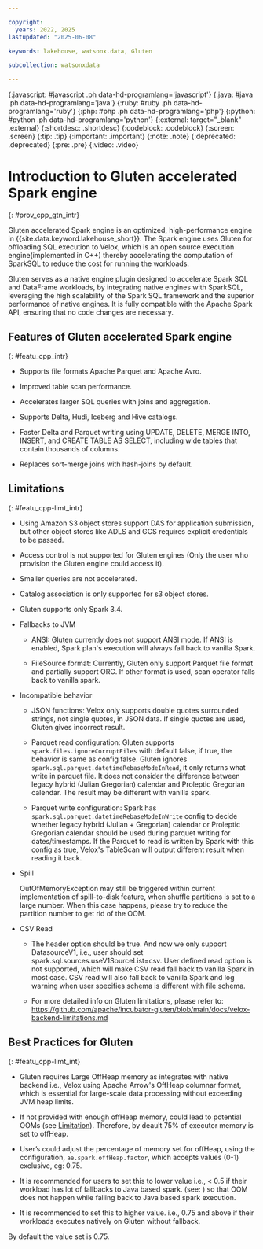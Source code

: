 ```yaml
---

copyright:
  years: 2022, 2025
lastupdated: "2025-06-08"

keywords: lakehouse, watsonx.data, Gluten

subcollection: watsonxdata

---
```


{:javascript: #javascript .ph data-hd-programlang='javascript'}
{:java: #java .ph data-hd-programlang='java'}
{:ruby: #ruby .ph data-hd-programlang='ruby'}
{:php: #php .ph data-hd-programlang='php'}
{:python: #python .ph data-hd-programlang='python'}
{:external: target="_blank" .external}
{:shortdesc: .shortdesc}
{:codeblock: .codeblock}
{:screen: .screen}
{:tip: .tip}
{:important: .important}
{:note: .note}
{:deprecated: .deprecated}
{:pre: .pre}
{:video: .video}

# Introduction to Gluten accelerated Spark engine
{: #prov_cpp_gtn_intr}

Gluten accelerated Spark engine is an optimized, high-performance engine in {{site.data.keyword.lakehouse_short}}. The Spark engine uses Gluten for offloading SQL execution to Velox, which is an open source execution engine(implemented in C++) thereby accelerating the computation of SparkSQL to reduce the cost for running the workloads.

Gluten serves as a native engine plugin designed to accelerate Spark SQL and DataFrame workloads, by integrating native engines with SparkSQL, leveraging the high scalability of the Spark SQL framework and the superior performance of native engines. It is fully compatible with the Apache Spark API, ensuring that no code changes are necessary.


## Features of Gluten accelerated Spark engine
{: #featu_cpp_intr}

* Supports file formats Apache Parquet and Apache Avro.

* Improved table scan performance.

* Accelerates larger SQL queries with joins and aggregation.

* Supports Delta, Hudi, Iceberg and Hive catalogs.

* Faster Delta and Parquet writing using UPDATE, DELETE, MERGE INTO, INSERT, and CREATE TABLE AS SELECT, including wide tables that contain thousands of columns.

* Replaces sort-merge joins with hash-joins by default.

## Limitations
{: #featu_cpp-limt_intr}

* Using Amazon S3 object stores support DAS for application submission, but other object stores like ADLS and GCS requires explicit credentials to be passed.

* Access control is not supported for Gluten engines (Only the user who provision the Gluten engine could access it).


* Smaller queries are not accelerated.
* Catalog association is only supported for s3 object stores.
* Gluten supports only Spark 3.4.


* Fallbacks to JVM

   * ANSI: Gluten currently does not support ANSI mode. If ANSI is enabled, Spark plan's execution will always fall back to vanilla Spark.

   * FileSource format: Currently, Gluten only support Parquet file format and partially support ORC. If other format is used, scan operator falls back to vanilla spark.

* Incompatible behavior

   * JSON functions: Velox only supports double quotes surrounded strings, not single quotes, in JSON data. If single quotes are used, Gluten gives incorrect result.

   * Parquet read configuration: Gluten supports `spark.files.ignoreCorruptFiles` with default false, if true, the behavior is same as config false. Gluten ignores `spark.sql.parquet.datetimeRebaseModeInRead`, it only returns what write in parquet file. It does not consider the difference between legacy hybrid (Julian Gregorian) calendar and Proleptic Gregorian calendar. The result may be different with vanilla spark.

   * Parquet write configuration: Spark has `spark.sql.parquet.datetimeRebaseModeInWrite` config to decide whether legacy hybrid (Julian + Gregorian) calendar or Proleptic Gregorian calendar should be used during parquet writing for dates/timestamps. If the Parquet to read is written by Spark with this config as true, Velox's TableScan will output different result when reading it back.

* Spill

   OutOfMemoryException may still be triggered within current implementation of spill-to-disk feature, when shuffle partitions is set to a large number. When this case happens, please try to reduce the partition number to get rid of the OOM.

* CSV Read

   * The header option should be true. And now we only support DatasourceV1, i.e., user should set spark.sql.sources.useV1SourceList=csv. User defined read option is not supported, which will make CSV read fall back to vanilla Spark in most case. CSV read will also fall back to vanilla Spark and log warning when user specifies schema is different with file schema.

   * For more detailed info on Gluten limitations, please refer to: https://github.com/apache/incubator-gluten/blob/main/docs/velox-backend-limitations.md



## Best Practices for Gluten
{: #featu_cpp-limt_int}


* Gluten requires Large OffHeap memory as integrates with native backend i.e., Velox using Apache Arrow's OffHeap columnar format, which is essential for large-scale data processing without exceeding JVM heap limits.

* If not provided with enough offHeap memory, could lead to potential OOMs (see [Limitation](#featu_cpp-limt)). Therefore, by deault 75% of executor memory is set to offHeap.

* User’s could adjust the percentage of memory set for offHeap, using the configuration, `ae.spark.offHeap.factor`, which accepts values (0-1) exclusive, eg: 0.75.

* It is recommended for users to set this to lower value i.e., < 0.5 if their workload has lot of fallbacks to Java based spark. (see: <hyperlinks to fallbacks in intro page>) so that OOM does not happen while falling back to Java based spark execution.

* It is recommended to set this to higher value. i.e., 0.75 and above if their workloads executes natively on Gluten without fallback.

By default the value set is 0.75.
